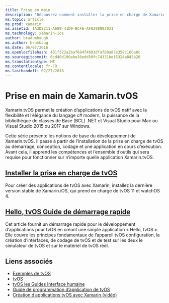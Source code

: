 ```yaml
---
title: Prise en main
description: "Découvrez comment installer la prise en charge de Xamarin pour tvOS et rapidement commencer dans le développement de tvOS."
ms.topic: article
ms.prod: xamarin
ms.assetid: 1A3D8211-A689-41D9-BCFE-AF8398992031
ms.technology: xamarin-ios
author: bradumbaugh
ms.author: brumbaug
ms.date: 06/07/2016
ms.openlocfilehash: 401f322a2baf684f4b91dfaf80a87e358c166a8c
ms.sourcegitcommit: 6cd40d190abe38edd50fc74331be15324a845a28
ms.translationtype: MT
ms.contentlocale: fr-FR
ms.lasthandoff: 02/27/2018
---
```

# <a name="getting-started-with-xamarintvos"></a>Prise en main de Xamarin.tvOS

Xamarin.tvOS permet la création d’applications de tvOS natif avec la flexibilité et l’élégance du langage c# modern, la puissance de la bibliothèque de classes de Base (BCL) .NET et Visual Studio pour Mac ou Visual Studio 2015 ou 2017 sur Windows.

Cette série présente les notions de base du développement de Xamarin.tvOS. Il passe à partir de l’installation de la prise en charge de tvOS au démarrage, conception, codage et une application en cours d’exécution. Avant cela, il apprend les compétences et l’ensemble d’outils qui sera requise pour fonctionner sur n’importe quelle application Xamarin.tvOS.

## <a name="installing-tvos-supportiostvosget-startedinstallationmd"></a>[Installer la prise en charge de tvOS](~/ios/tvos/get-started/installation.md)

Pour créer des applications de tvOS avec Xamarin, installez la dernière version stable de Xamarin.iOS, qui prend en charge de tvOS 11 et watchOS 4.

## <a name="hello-tvos-quick-start-guideiostvosget-startedhello-tvosmd"></a>[Hello, tvOS Guide de démarrage rapide](~/ios/tvos/get-started/hello-tvos.md)

Cet article fournit un démarrage rapide pour le développement d’applications pour tvOS en créant une simple application « Hello, tvOS ». Elle couvre les principes fondamentaux de l’appareil tvOS configuration, la création d’interfaces, de codage de tvOS et de test sur les deux le simulateur de tvOS et sur le matériel de tvOS réel.


## <a name="related-links"></a>Liens associés

- [Exemples de tvOS](https://developer.xamarin.com/samples/tvos/all/)
- [tvOS](https://developer.apple.com/tvos/)
- [tvOS les Guides Interface humaine](https://developer.apple.com/tvos/human-interface-guidelines/)
- [Guide de programmation d’application de tvOS](https://developer.apple.com/library/prerelease/tvos/documentation/General/Conceptual/AppleTV_PG/)
- [Création d’applications tvOS avec Xamarin (vidéo)](https://university.xamarin.com/lightninglectures/tvos-with-xamarin)
